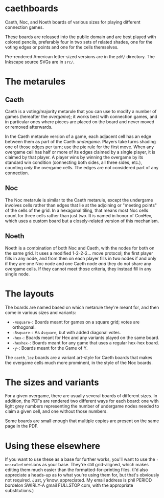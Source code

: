 # caethboards

Caeth, Noc, and Noeth boards of various sizes for playing different connection
games.

These boards are released into the public domain and are best played with
colored pencils, preferably four in two sets of related shades, one for the
voting edges or points and one for the cells themselves.

Pre-rendered American letter-sized versions are in the `pdf/` directory.  The
Inkscape source SVGs are in `src/`.

# The metarules

## Caeth

Caeth is a voting/majority metarule that you can use to modify a number of
games (hereafter the *overgame*); it works best with connection games, and in
particular ones where pieces are placed on the board and never moved or removed
afterwards.

In the Caeth metarule version of a game, each adjacent cell has an edge between
them as part of the Caeth *undergame*.  Players take turns shading one of those
edges per turn; use the pie rule for the first move.  When any overgame cell
has half or more of its edges claimed by a single player, it is claimed by that
player.  A player wins by winning the overgame by its standard win condition
(connecting both sides, all three sides, etc.), counting _only_ the overgame
cells.  The edges are not considered part of any connection.

## Noc

The Noc metarule is similar to the Caeth metarule, except the undergame
involves cells rather than edges that lie at the adjoining or "meeting points"
of the cells of the grid.  In a hexagonal tiling, that means most Noc cells
count for three cells rather than just two.  It is named in honor of ConHex,
which uses a custom board but a closely-related version of this mechanism.

## Noeth

Noeth is a combination of both Noc and Caeth, with the nodes for both on the
same grid.  It uses a modified 1-2-2-2... move protocol; the first player
fills in any node, and from then on each player fills in two nodes if and
only if they are one Noc node and one Caeth node *and* they do not share
any overgame cells.  If they cannot meet those criteria, they instead fill
in any single node.

# The layouts

The boards are named based on which metarule they're meant for, and then come
in various sizes and variants:

* `-4square-`: Boards meant for games on a square grid; votes are orthogonal.
* `-8square-`: As `4square`, but with added diagonal votes.
* `-hex-`: Boards meant for Hex and any variants played on the same board.
* `-hexhex-`: Boards meant for any game that uses a regular hex-hex board.
* `-y-`: Boards meant for the Game of Y.

The `caeth_loz` boards are a variant art-style for Caeth boards that makes the
overgame cells much more prominent, in the style of the Noc boards.

# The sizes and variants

For a given overgame, there are usually several boards of different sizes.  In
addition, the PDFs are rendered two different ways for each board: one with
light grey numbers representing the number of undergame nodes needed to claim a
given cell, and one without those numbers.

Some boards are small enough that multiple copies are present on the same page
in the PDF.

# Using these elsewhere

If you want to use these as a base for further works, you'll want to use the
`-unscaled` versions as your base.  They're still grid-aligned, which makes
editing them much easier than the formatted-for-printing files.  (I'd also
appreciate a heads-up as to what you're using them for, but that's obviously
not required.  Just, y'know, appreciated.  My email address is phil PERIOD
bordelon SWIRLY-A gmail FULLSTOP com, with the appropriate substitutions.)
